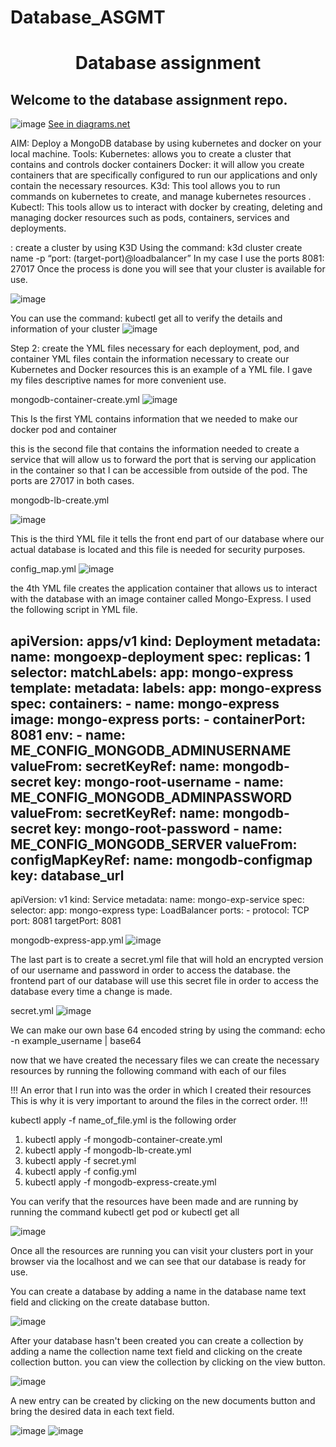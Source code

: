 # Database_ASGMT
<h1 align=center>Database assignment</h1>

<h2>Welcome to the database assignment repo.</h2>  

![image](https://user-images.githubusercontent.com/60336145/140837762-5ecfc75f-336f-42ab-b80f-2c83008e831d.png)
[See in diagrams.net](https://drive.google.com/file/d/1-27RjLHwyUy2bCKvpcBuy-iurBjPzVSc/view?usp=sharing)

AIM: Deploy a MongoDB database by using kubernetes and docker on your local machine.
Tools:
 	Kubernetes: allows you to create a cluster that contains and controls docker containers
 	Docker: it will allow you create containers that are specifically configured to run our applications and only contain the necessary resources.
 	K3d: This tool allows you to run commands on kubernetes to create, and manage kubernetes resources .
	Kubectl: This tools allow us to interact with docker by creating, deleting and managing docker resources such as pods, containers, services and deployments. 

: create a cluster by using K3D
Using the command: k3d cluster create name  -p “port: (target-port)@loadbalancer”
In my case I use the ports 8081: 27017
Once the process is done you will see that your cluster is available for use.

 ![image](https://user-images.githubusercontent.com/60336145/140837298-c51abc0a-1795-4b29-8516-9bfcce01809e.png)










You can use the command: kubectl get all to verify the details and information of your cluster
 ![image](https://user-images.githubusercontent.com/60336145/140837321-69100475-2135-46ac-a48d-1497faf41d3e.png)



Step 2: create the YML files necessary for each deployment, pod, and container
YML files contain the information necessary to create our Kubernetes and Docker resources this is an example of a YML file. I gave my files descriptive names for more convenient use.

mongodb-container-create.yml
 ![image](https://user-images.githubusercontent.com/60336145/140837330-a05b2825-b73b-47b4-b003-3c98f8245a52.png)

This Is the first YML contains information that we needed to make our docker pod and container

this is the second file that contains the information needed to create a service that will allow us to forward the port that is serving our application in the container so that I can be accessible from outside of the pod. The ports are 27017 in both cases.

mongodb-lb-create.yml
 
![image](https://user-images.githubusercontent.com/60336145/140837347-1bc99401-b752-422c-bdab-4841587f2161.png)











This is the third YML file it tells the front end part of our database where our actual database is located and this file is needed for security purposes.  

config_map.yml
 ![image](https://user-images.githubusercontent.com/60336145/140837367-d4a9a422-6596-4fa1-b59f-4fbfd1e51da2.png)


the 4th YML file creates the application container that allows us to interact with the database with an image container called Mongo-Express. I used the following script in YML file.

apiVersion: apps/v1
kind: Deployment
metadata:
  name: mongoexp-deployment
spec:
  replicas: 1
  selector:
    matchLabels:
      app: mongo-express
  template:
    metadata:
      labels:
        app: mongo-express
    spec:
      containers:
        - name: mongo-express
          image: mongo-express
          ports:
            - containerPort: 8081
          env:
          - name: ME_CONFIG_MONGODB_ADMINUSERNAME
            valueFrom:
              secretKeyRef:
                name: mongodb-secret
                key: mongo-root-username
          - name: ME_CONFIG_MONGODB_ADMINPASSWORD
            valueFrom:
              secretKeyRef:
                name: mongodb-secret
                key: mongo-root-password
          - name: ME_CONFIG_MONGODB_SERVER 
            valueFrom:
              configMapKeyRef:
                name: mongodb-configmap
                key: database_url
---
apiVersion: v1
kind: Service
metadata:
  name: mongo-exp-service
spec:
  selector:
    app: mongo-express
  type: LoadBalancer
  ports:
    - protocol: TCP
      port: 8081
      targetPort: 8081














mongodb-express-app.yml
 ![image](https://user-images.githubusercontent.com/60336145/140837387-8866e385-ce9c-4d00-bfdb-47642e49cd10.png)

The last part is to create a secret.yml file that will hold an encrypted version of our username and password in order to access the database. the frontend part of our database will use this secret file in order to access the database every time a change is made.












secret.yml
![image](https://user-images.githubusercontent.com/60336145/140837402-7914cba1-d462-4774-88db-350c996bfbf4.png)
 
We can make our own base 64 encoded string by using the command:
 echo -n example_username | base64

now that we have created the necessary files we can create the necessary resources by running the following command with each of our files

!!! An error that I run into was the order in which I created their resources This is why it is very important to around the files in the correct order. !!!


kubectl apply -f name_of_file.yml is the following order

1.	kubectl apply -f  mongodb-container-create.yml
2.	kubectl apply -f  mongodb-lb-create.yml
3.	kubectl apply -f  secret.yml
4.	kubectl apply -f  config.yml
5.	kubectl apply -f  mongodb-express-create.yml





You can verify that the resources have been made and are running by running the command kubectl get pod or kubectl get all


 
![image](https://user-images.githubusercontent.com/60336145/140837428-619f9f2d-31be-4d18-8902-ee46363f6fba.png)














Once all the resources are running you can visit your clusters port in your browser via the localhost and we can see that our database is ready for use.

You can create a database by adding a name in the database name text field and clicking on the create database button.

 



![image](https://user-images.githubusercontent.com/60336145/140837442-1c9d5eb4-7cdb-4750-9b3c-e863226cfe45.png)











After your database hasn't been created you can create a collection by adding a name the collection name text field and clicking on the create collection button.  you can view the collection by clicking on the view button.

 






![image](https://user-images.githubusercontent.com/60336145/140837448-f5b192a7-d001-4f5b-adc0-79cdf84c941d.png)













A new entry can be created by clicking on the new documents button and bring the desired data in each text field.

 

 ![image](https://user-images.githubusercontent.com/60336145/140837467-7a826fea-fbad-4d3f-aabf-718721141a0d.png)
![image](https://user-images.githubusercontent.com/60336145/140837483-5925b955-7fe2-46c1-a931-51a95f0bdd4a.png)


